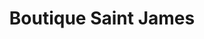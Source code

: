 ---
title: "Boutique Saint James"
url: /saint-germain-en-laye/boutique-saint-james/
shop: vêtements
---